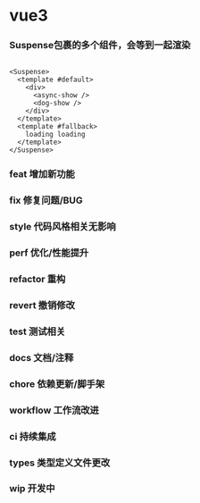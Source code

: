 # vue3


### Suspense包裹的多个组件，会等到一起渲染
```

<Suspense>
  <template #default>
    <div>
      <async-show />
      <dog-show />
    </div>
  </template>
  <template #fallback>
    loading loading
  </template>
</Suspense>

```









### feat 增加新功能
### fix 修复问题/BUG
### style 代码风格相关无影响
### perf 优化/性能提升
### refactor 重构
### revert 撤销修改
### test 测试相关
### docs 文档/注释
### chore 依赖更新/脚手架
### workflow 工作流改进
### ci 持续集成
### types 类型定义文件更改
### wip 开发中




